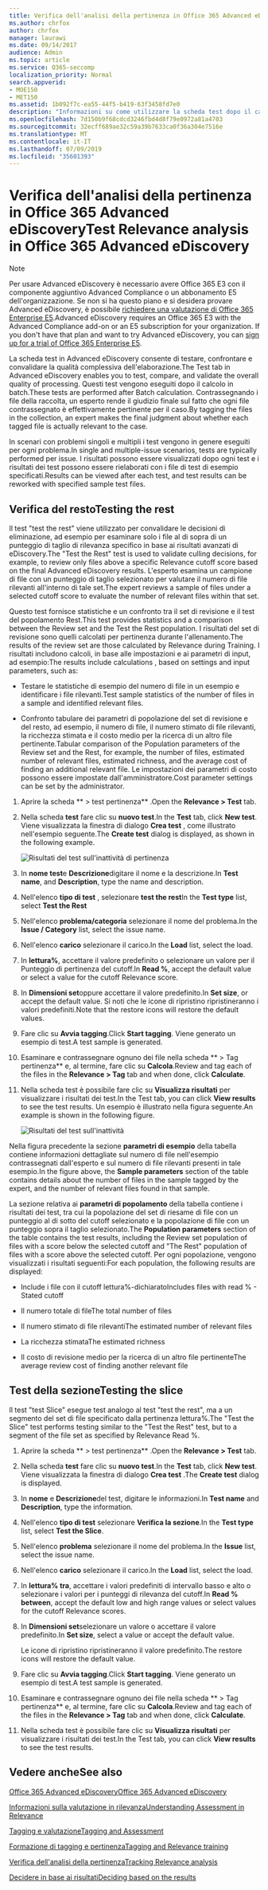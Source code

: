 ```yaml
---
title: Verifica dell'analisi della pertinenza in Office 365 Advanced eDiscovery
ms.author: chrfox
author: chrfox
manager: laurawi
ms.date: 09/14/2017
audience: Admin
ms.topic: article
ms.service: O365-seccomp
localization_priority: Normal
search.appverid:
- MOE150
- MET150
ms.assetid: 1b092f7c-ea55-44f5-b419-63f3458fd7e0
description: "Informazioni su come utilizzare la scheda test dopo il calcolo batch in Office 365 Advanced eDiscovery per testare, confrontare e convalidare la qualità complessiva dell'elaborazione.  "
ms.openlocfilehash: 7d150b9f68cdcd3246fbd4d8f79e0972a81a4703
ms.sourcegitcommit: 32ecff689ae32c59a39b7633ca0f36a304e7516e
ms.translationtype: MT
ms.contentlocale: it-IT
ms.lasthandoff: 07/09/2019
ms.locfileid: "35601393"
---
```

# <a name="test-relevance-analysis-in-office-365-advanced-ediscovery"></a><span data-ttu-id="b898e-103">Verifica dell'analisi della pertinenza in Office 365 Advanced eDiscovery</span><span class="sxs-lookup"><span data-stu-id="b898e-103">Test Relevance analysis in Office 365 Advanced eDiscovery</span></span>

> [!NOTE]
> <span data-ttu-id="b898e-p101">Per usare Advanced eDiscovery è necessario avere Office 365 E3 con il componente aggiuntivo Advanced Compliance o un abbonamento E5 dell'organizzazione. Se non si ha questo piano e si desidera provare Advanced eDiscovery, è possibile [richiedere una valutazione di Office 365 Enterprise E5](https://go.microsoft.com/fwlink/p/?LinkID=698279).</span><span class="sxs-lookup"><span data-stu-id="b898e-p101">Advanced eDiscovery requires an Office 365 E3 with the Advanced Compliance add-on or an E5 subscription for your organization. If you don't have that plan and want to try Advanced eDiscovery, you can [sign up for a trial of Office 365 Enterprise E5](https://go.microsoft.com/fwlink/p/?LinkID=698279).</span></span> 
  
<span data-ttu-id="b898e-106">La scheda test in Advanced eDiscovery consente di testare, confrontare e convalidare la qualità complessiva dell'elaborazione.</span><span class="sxs-lookup"><span data-stu-id="b898e-106">The Test tab in Advanced eDiscovery enables you to test, compare, and validate the overall quality of processing.</span></span> <span data-ttu-id="b898e-107">Questi test vengono eseguiti dopo il calcolo in batch.</span><span class="sxs-lookup"><span data-stu-id="b898e-107">These tests are performed after Batch calculation.</span></span> <span data-ttu-id="b898e-108">Contrassegnando i file della raccolta, un esperto rende il giudizio finale sul fatto che ogni file contrassegnato è effettivamente pertinente per il caso.</span><span class="sxs-lookup"><span data-stu-id="b898e-108">By tagging the files in the collection, an expert makes the final judgment about whether each tagged file is actually relevant to the case.</span></span> 
  
<span data-ttu-id="b898e-109">In scenari con problemi singoli e multipli i test vengono in genere eseguiti per ogni problema.</span><span class="sxs-lookup"><span data-stu-id="b898e-109">In single and multiple-issue scenarios, tests are typically performed per issue.</span></span> <span data-ttu-id="b898e-110">I risultati possono essere visualizzati dopo ogni test e i risultati dei test possono essere rielaborati con i file di test di esempio specificati.</span><span class="sxs-lookup"><span data-stu-id="b898e-110">Results can be viewed after each test, and test results can be reworked with specified sample test files.</span></span>
  
## <a name="testing-the-rest"></a><span data-ttu-id="b898e-111">Verifica del resto</span><span class="sxs-lookup"><span data-stu-id="b898e-111">Testing the rest</span></span>

<span data-ttu-id="b898e-112">Il test "test the rest" viene utilizzato per convalidare le decisioni di eliminazione, ad esempio per esaminare solo i file al di sopra di un punteggio di taglio di rilevanza specifico in base ai risultati avanzati di eDiscovery.</span><span class="sxs-lookup"><span data-stu-id="b898e-112">The "Test the Rest" test is used to validate culling decisions, for example, to review only files above a specific Relevance cutoff score based on the final Advanced eDiscovery results.</span></span> <span data-ttu-id="b898e-113">L'esperto esamina un campione di file con un punteggio di taglio selezionato per valutare il numero di file rilevanti all'interno di tale set.</span><span class="sxs-lookup"><span data-stu-id="b898e-113">The expert reviews a sample of files under a selected cutoff score to evaluate the number of relevant files within that set.</span></span>
  
<span data-ttu-id="b898e-114">Questo test fornisce statistiche e un confronto tra il set di revisione e il test del popolamento Rest.</span><span class="sxs-lookup"><span data-stu-id="b898e-114">This test provides statistics and a comparison between the Review set and the Test the Rest population.</span></span> <span data-ttu-id="b898e-115">I risultati del set di revisione sono quelli calcolati per pertinenza durante l'allenamento.</span><span class="sxs-lookup"><span data-stu-id="b898e-115">The results of the review set are those calculated by Relevance during Training.</span></span> <span data-ttu-id="b898e-116">I risultati includono calcoli, in base alle impostazioni e ai parametri di input, ad esempio:</span><span class="sxs-lookup"><span data-stu-id="b898e-116">The results include calculations , based on settings and input parameters, such as:</span></span>
  
- <span data-ttu-id="b898e-117">Testare le statistiche di esempio del numero di file in un esempio e identificare i file rilevanti.</span><span class="sxs-lookup"><span data-stu-id="b898e-117">Test sample statistics of the number of files in a sample and identified relevant files.</span></span> 
    
- <span data-ttu-id="b898e-118">Confronto tabulare dei parametri di popolazione del set di revisione e del resto, ad esempio, il numero di file, il numero stimato di file rilevanti, la ricchezza stimata e il costo medio per la ricerca di un altro file pertinente.</span><span class="sxs-lookup"><span data-stu-id="b898e-118">Tabular comparison of the Population parameters of the Review set and the Rest, for example, the number of files, estimated number of relevant files, estimated richness, and the average cost of finding an additional relevant file.</span></span> <span data-ttu-id="b898e-119">Le impostazioni dei parametri di costo possono essere impostate dall'amministratore.</span><span class="sxs-lookup"><span data-stu-id="b898e-119">Cost parameter settings can be set by the administrator.</span></span>
    
1. <span data-ttu-id="b898e-120">Aprire la scheda \*\* \> test pertinenza\*\* .</span><span class="sxs-lookup"><span data-stu-id="b898e-120">Open the **Relevance \> Test** tab.</span></span> 
    
2. <span data-ttu-id="b898e-121">Nella scheda **test** fare clic su **nuovo test**.</span><span class="sxs-lookup"><span data-stu-id="b898e-121">In the **Test** tab, click **New test**.</span></span> <span data-ttu-id="b898e-122">Viene visualizzata la finestra di dialogo **Crea test** , come illustrato nell'esempio seguente.</span><span class="sxs-lookup"><span data-stu-id="b898e-122">The **Create test** dialog is displayed, as shown in the following example.</span></span> 
    
    ![Risultati del test sull'inattività di pertinenza](media/46e6898a-f929-4fd0-88d9-6f91d04b6ce2.png)
  
3. <span data-ttu-id="b898e-124">In **nome test**e **Descrizione**digitare il nome e la descrizione.</span><span class="sxs-lookup"><span data-stu-id="b898e-124">In **Test name**, and **Description**, type the name and description.</span></span>
    
4. <span data-ttu-id="b898e-125">Nell'elenco **tipo di test** , selezionare **test the rest**</span><span class="sxs-lookup"><span data-stu-id="b898e-125">In the **Test type** list, select **Test the Rest**</span></span>
    
5. <span data-ttu-id="b898e-126">Nell'elenco **problema/categoria** selezionare il nome del problema.</span><span class="sxs-lookup"><span data-stu-id="b898e-126">In the **Issue / Category** list, select the issue name.</span></span> 
    
6. <span data-ttu-id="b898e-127">Nell'elenco **carico** selezionare il carico.</span><span class="sxs-lookup"><span data-stu-id="b898e-127">In the **Load** list, select the load.</span></span> 
    
7. <span data-ttu-id="b898e-128">In **lettura%**, accettare il valore predefinito o selezionare un valore per il Punteggio di pertinenza del cutoff.</span><span class="sxs-lookup"><span data-stu-id="b898e-128">In **Read %**, accept the default value or select a value for the cutoff Relevance score.</span></span> 
    
8. <span data-ttu-id="b898e-129">In **Dimensioni set**oppure accettare il valore predefinito.</span><span class="sxs-lookup"><span data-stu-id="b898e-129">In **Set size**, or accept the default value.</span></span> <span data-ttu-id="b898e-130">Si noti che le icone di ripristino ripristineranno i valori predefiniti.</span><span class="sxs-lookup"><span data-stu-id="b898e-130">Note that the restore icons will restore the default values.</span></span>
    
9. <span data-ttu-id="b898e-131">Fare clic su **Avvia tagging**.</span><span class="sxs-lookup"><span data-stu-id="b898e-131">Click **Start tagging**.</span></span> <span data-ttu-id="b898e-132">Viene generato un esempio di test.</span><span class="sxs-lookup"><span data-stu-id="b898e-132">A test sample is generated.</span></span>
    
10. <span data-ttu-id="b898e-133">Esaminare e contrassegnare ognuno dei file nella scheda \*\* \> Tag pertinenza\*\* e, al termine, fare clic su **Calcola**.</span><span class="sxs-lookup"><span data-stu-id="b898e-133">Review and tag each of the files in the **Relevance \> Tag** tab and when done, click **Calculate**.</span></span>
    
11. <span data-ttu-id="b898e-134">Nella scheda test è possibile fare clic su **Visualizza risultati** per visualizzare i risultati dei test.</span><span class="sxs-lookup"><span data-stu-id="b898e-134">In the Test tab, you can click **View results** to see the test results.</span></span> <span data-ttu-id="b898e-135">Un esempio è illustrato nella figura seguente.</span><span class="sxs-lookup"><span data-stu-id="b898e-135">An example is shown in the following figure.</span></span> 
    
    ![Risultati del test sull'inattività](media/b95744a9-047d-4c29-992d-04fa7e58e58a.png)
  
<span data-ttu-id="b898e-137">Nella figura precedente la sezione **parametri di esempio** della tabella contiene informazioni dettagliate sul numero di file nell'esempio contrassegnati dall'esperto e sul numero di file rilevanti presenti in tale esempio.</span><span class="sxs-lookup"><span data-stu-id="b898e-137">In the figure above, the **Sample parameters** section of the table contains details about the number of files in the sample tagged by the expert, and the number of relevant files found in that sample.</span></span> 
  
<span data-ttu-id="b898e-138">La sezione relativa ai **parametri di popolamento** della tabella contiene i risultati dei test, tra cui la popolazione del set di riesame di file con un punteggio al di sotto del cutoff selezionato e la popolazione di file con un punteggio sopra il taglio selezionato.</span><span class="sxs-lookup"><span data-stu-id="b898e-138">The **Population parameters** section of the table contains the test results, including the Review set population of files with a score below the selected cutoff and "The Rest" population of files with a score above the selected cutoff.</span></span> <span data-ttu-id="b898e-139">Per ogni popolazione, vengono visualizzati i risultati seguenti:</span><span class="sxs-lookup"><span data-stu-id="b898e-139">For each population, the following results are displayed:</span></span> 
  
- <span data-ttu-id="b898e-140">Include i file con il cutoff lettura%-dichiarato</span><span class="sxs-lookup"><span data-stu-id="b898e-140">Includes files with read % - Stated cutoff</span></span>
    
- <span data-ttu-id="b898e-141">Il numero totale di file</span><span class="sxs-lookup"><span data-stu-id="b898e-141">The total number of files</span></span> 
    
- <span data-ttu-id="b898e-142">Il numero stimato di file rilevanti</span><span class="sxs-lookup"><span data-stu-id="b898e-142">The estimated number of relevant files</span></span> 
    
- <span data-ttu-id="b898e-143">La ricchezza stimata</span><span class="sxs-lookup"><span data-stu-id="b898e-143">The estimated richness</span></span> 
    
- <span data-ttu-id="b898e-144">Il costo di revisione medio per la ricerca di un altro file pertinente</span><span class="sxs-lookup"><span data-stu-id="b898e-144">The average review cost of finding another relevant file</span></span>
    
## <a name="testing-the-slice"></a><span data-ttu-id="b898e-145">Test della sezione</span><span class="sxs-lookup"><span data-stu-id="b898e-145">Testing the slice</span></span>

<span data-ttu-id="b898e-146">Il test "test Slice" esegue test analogo al test "test the rest", ma a un segmento del set di file specificato dalla pertinenza lettura%.</span><span class="sxs-lookup"><span data-stu-id="b898e-146">The "Test the Slice" test performs testing similar to the "Test the Rest" test, but to a segment of the file set as specified by Relevance Read %.</span></span>
  
1. <span data-ttu-id="b898e-147">Aprire la scheda \*\* \> test pertinenza\*\* .</span><span class="sxs-lookup"><span data-stu-id="b898e-147">Open the **Relevance \> Test** tab.</span></span> 
    
2. <span data-ttu-id="b898e-148">Nella scheda **test** fare clic su **nuovo test**.</span><span class="sxs-lookup"><span data-stu-id="b898e-148">In the **Test** tab, click **New test**.</span></span> <span data-ttu-id="b898e-149">Viene visualizzata la finestra di dialogo **Crea test** .</span><span class="sxs-lookup"><span data-stu-id="b898e-149">The **Create test** dialog is displayed.</span></span> 
    
3. <span data-ttu-id="b898e-150">In **nome** e **Descrizione**del test, digitare le informazioni.</span><span class="sxs-lookup"><span data-stu-id="b898e-150">In **Test name** and **Description**, type the information.</span></span>
    
4. <span data-ttu-id="b898e-151">Nell'elenco **tipo di test** selezionare **Verifica la sezione**.</span><span class="sxs-lookup"><span data-stu-id="b898e-151">In the **Test type** list, select **Test the Slice**.</span></span>
    
5. <span data-ttu-id="b898e-152">Nell'elenco **problema** selezionare il nome del problema.</span><span class="sxs-lookup"><span data-stu-id="b898e-152">In the **Issue** list, select the issue name.</span></span> 
    
6. <span data-ttu-id="b898e-153">Nell'elenco **carico** selezionare il carico.</span><span class="sxs-lookup"><span data-stu-id="b898e-153">In the **Load** list, select the load.</span></span> 
    
7. <span data-ttu-id="b898e-154">In **lettura% tra**, accettare i valori predefiniti di intervallo basso e alto o selezionare i valori per i punteggi di rilevanza del cutoff.</span><span class="sxs-lookup"><span data-stu-id="b898e-154">In **Read % between**, accept the default low and high range values or select values for the cutoff Relevance scores.</span></span> 
    
8. <span data-ttu-id="b898e-155">In **Dimensioni set**selezionare un valore o accettare il valore predefinito.</span><span class="sxs-lookup"><span data-stu-id="b898e-155">In **Set size**, select a value or accept the default value.</span></span>
    
    <span data-ttu-id="b898e-156">Le icone di ripristino ripristineranno il valore predefinito.</span><span class="sxs-lookup"><span data-stu-id="b898e-156">The restore icons will restore the default value.</span></span>
    
9. <span data-ttu-id="b898e-157">Fare clic su **Avvia tagging**.</span><span class="sxs-lookup"><span data-stu-id="b898e-157">Click **Start tagging**.</span></span> <span data-ttu-id="b898e-158">Viene generato un esempio di test.</span><span class="sxs-lookup"><span data-stu-id="b898e-158">A test sample is generated.</span></span>
    
10. <span data-ttu-id="b898e-159">Esaminare e contrassegnare ognuno dei file nella scheda \*\* \> Tag pertinenza\*\* e, al termine, fare clic su **Calcola**.</span><span class="sxs-lookup"><span data-stu-id="b898e-159">Review and tag each of the files in the **Relevance \> Tag** tab and when done, click **Calculate**.</span></span> 
    
11. <span data-ttu-id="b898e-160">Nella scheda test è possibile fare clic su **Visualizza risultati** per visualizzare i risultati dei test.</span><span class="sxs-lookup"><span data-stu-id="b898e-160">In the Test tab, you can click **View results** to see the test results.</span></span> 
    
## <a name="see-also"></a><span data-ttu-id="b898e-161">Vedere anche</span><span class="sxs-lookup"><span data-stu-id="b898e-161">See also</span></span>

[<span data-ttu-id="b898e-162">Office 365 Advanced eDiscovery</span><span class="sxs-lookup"><span data-stu-id="b898e-162">Office 365 Advanced eDiscovery</span></span>](office-365-advanced-ediscovery.md)
  
[<span data-ttu-id="b898e-163">Informazioni sulla valutazione in rilevanza</span><span class="sxs-lookup"><span data-stu-id="b898e-163">Understanding Assessment in Relevance</span></span>](assessment-in-relevance-in-advanced-ediscovery.md)
  
[<span data-ttu-id="b898e-164">Tagging e valutazione</span><span class="sxs-lookup"><span data-stu-id="b898e-164">Tagging and Assessment</span></span>](tagging-and-assessment-in-advanced-ediscovery.md)
  
[<span data-ttu-id="b898e-165">Formazione di tagging e pertinenza</span><span class="sxs-lookup"><span data-stu-id="b898e-165">Tagging and Relevance training</span></span>](tagging-and-relevance-training-in-advanced-ediscovery.md)
  
[<span data-ttu-id="b898e-166">Verifica dell'analisi della pertinenza</span><span class="sxs-lookup"><span data-stu-id="b898e-166">Tracking Relevance analysis</span></span>](track-relevance-analysis-in-advanced-ediscovery.md)
  
[<span data-ttu-id="b898e-167">Decidere in base ai risultati</span><span class="sxs-lookup"><span data-stu-id="b898e-167">Deciding based on the results</span></span>](decision-based-on-the-results-in-advanced-ediscovery.md)

